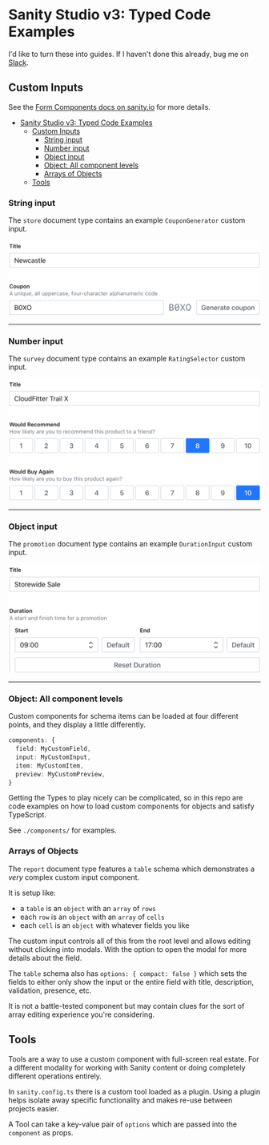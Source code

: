 # Sanity Studio v3: Typed Code Examples

I'd like to turn these into guides. If I haven't done this already, bug me on [Slack](https://slack.sanity.io/).

## Custom Inputs

See the [Form Components docs on sanity.io](https://www.sanity.io/docs/form-components-reference) for more details.

- [Sanity Studio v3: Typed Code Examples](#sanity-studio-v3-typed-code-examples)
  - [Custom Inputs](#custom-inputs)
    - [String input](#string-input)
    - [Number input](#number-input)
    - [Object input](#object-input)
    - [Object: All component levels](#object-all-component-levels)
    - [Arrays of Objects](#arrays-of-objects)
  - [Tools](#tools)

### String input

The `store` document type contains an example `CouponGenerator` custom input.

![Coupon Generator custom string input](img/coupon-generator.png)

---

### Number input

The `survey` document type contains an example `RatingSelector` custom input.

![Rating Selector custom number input](img/rating-selector.png)

---

### Object input

The `promotion` document type contains an example `DurationInput` custom input.

![Duration Input custom object input](img/duration-input.png)

---

### Object: All component levels

Custom components for schema items can be loaded at four different points, and they display a little differently.

```ts
components: {
  field: MyCustomField,
  input: MyCustomInput,
  item: MyCustomItem,
  preview: MyCustomPreview,
}
```

Getting the Types to play nicely can be complicated, so in this repo are code examples on how to load custom components for objects and satisfy TypeScript.

See `./components/` for examples.

### Arrays of Objects

The `report` document type features a `table` schema which demonstrates a _very_ complex custom input component.

It is setup like:

- a `table` is an `object` with an `array` of `rows`
- each `row` is an `object` with an `array` of `cells`
- each `cell` is an `object` with whatever fields you like

The custom input controls all of this from the root level and allows editing without clicking into modals. With the option to open the modal for more details about the field.

The `table` schema also has `options: { compact: false }` which sets the fields to either only show the input or the entire field with title, description, validation, presence, etc.

It is not a battle-tested component but may contain clues for the sort of array editing experience you're considering.

## Tools

Tools are a way to use a custom component with full-screen real estate. For a different modality for working with Sanity content or doing completely different operations entirely.

In `sanity.config.ts` there is a custom tool loaded as a plugin. Using a plugin helps isolate away specific functionality and makes re-use between projects easier.

A Tool can take a key-value pair of `options` which are passed into the `component` as props.
